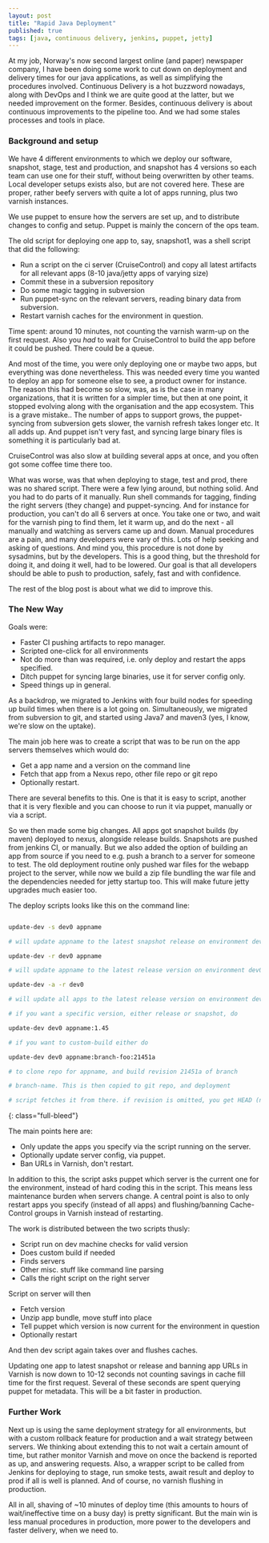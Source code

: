 ```yaml
---
layout: post
title: "Rapid Java Deployment"
published: true
tags: [java, continuous delivery, jenkins, puppet, jetty]
---
```


At my job, Norway's now second largest online (and paper) newspaper company, I have been doing some work to cut down on deployment and delivery times for our java applications, as well as simplifying the procedures involved. Continuous Delivery is a hot buzzword nowadays, along with DevOps and I think we are quite good at the latter, but we needed improvement on the former. Besides, continuous delivery is about continuous improvements to the pipeline too. And we had some stales processes and tools in place.

### Background and setup

We have 4 different environments to which we deploy our software, snapshot, stage, test and production, and snapshot has 4 versions so each team can use one for their stuff, without being overwritten by other teams. Local developer setups exists also, but are not covered here. These are proper, rather beefy servers with quite a lot of apps running, plus two varnish instances.

We use puppet to ensure how the servers are set up, and to distribute changes to config and setup. Puppet is mainly the concern of the ops team.

The old script for deploying one app to, say, snapshot1, was a shell script that did the following:

- Run a script on the ci server (CruiseControl) and copy all latest artifacts for all relevant apps (8-10 java/jetty apps of varying size)
- Commit these in a subversion repository
- Do some magic tagging in subversion
- Run puppet-sync on the relevant servers, reading binary data from subversion.
- Restart varnish caches for the environment in question.

Time spent: around 10 minutes, not counting the varnish warm-up on the first request. Also you _had_ to wait for CruiseControl to build the app before it could be pushed. There could be a queue.

And most of the time, you were only deploying one or maybe two apps, but everything was done nevertheless. This was needed every time you wanted to deploy an app for someone else to see, a product owner for instance. The reason this had become so slow, was, as is the case in many organizations, that it is written for a simpler time, but then at one point, it stopped evolving along with the organisation and the app ecosystem. This is a grave mistake.. The number of apps to support grows, the puppet-syncing from subversion gets slower, the varnish refresh takes longer etc. It all adds up. And puppet isn't very fast, and syncing large binary files is something it is particularly bad at.

CruiseControl was also slow at building several apps at once, and you often got some coffee time there too.

What was worse, was that when deploying to stage, test and prod, there was no shared script. There were a few lying around, but nothing solid. And you had to do parts of it manually. Run shell commands for tagging, finding the right servers (they change) and puppet-syncing. And for instance for production, you can't do all 6 servers at once. You take one or two, and wait for the varnish ping to find them, let it warm up, and do the next - all manually and watching as servers came up and down. Manual procedures are a pain, and many developers were vary of this. Lots of help seeking and asking of questions. And mind you, this procedure is not done by sysadmins, but by the developers. This is a good thing, but the threshold for doing it, and doing it well, had to be lowered. Our goal is that all developers should be able to push to production, safely, fast and with confidence.

The rest of the blog post is about what we did to improve this.

### The New Way

Goals were:

- Faster CI pushing artifacts to repo manager.
- Scripted one-click for all environments
- Not do more than was required, i.e. only deploy and restart the apps specified.
- Ditch puppet for syncing large binaries, use it for server config only.
- Speed things up in general.

As a backdrop, we migrated to Jenkins with four build nodes for speeding up build times when there is a lot going on. Simultaneously, we migrated from subversion to git, and started using Java7 and maven3 (yes, I know, we're slow on the uptake).

The main job here was to create a script that was to be run on the app servers themselves which would do:

- Get a app name and a version on the command line
- Fetch that app from a Nexus repo, other file repo or git repo
- Optionally restart.

There are several benefits to this. One is that it is easy to script, another that it is very flexible and you can choose to run it via puppet, manually or via a script.

So we then made some big changes. All apps got snapshot builds (by maven) deployed to nexus, alongside release builds. Snapshots are pushed from jenkins CI, or manually. But we also added the option of building an app from source if you need to e.g. push a branch to a server for someone to test. The old deployment routine only pushed war files for the webapp project to the server, while now we build a zip file bundling the war file and the dependencies needed for jetty startup too. This will make future jetty upgrades much easier too.

The deploy scripts looks like this on the command line:

```bash

update-dev -s dev0 appname

# will update appname to the latest snapshot release on environment dev0

update-dev -r dev0 appname

# will update appname to the latest release version on environment dev0

update-dev -a -r dev0

# will update all apps to the latest release version on environment dev0

# if you want a specific version, either release or snapshot, do

update-dev dev0 appname:1.45

# if you want to custom-build either do

update-dev dev0 appname:branch-foo:21451a

# to clone repo for appname, and build revision 21451a of branch

# branch-name. This is then copied to git repo, and deployment

# script fetches it from there. if revision is omitted, you get HEAD (no pun intended).

```
{: class="full-bleed"}

The main points here are:

- Only update the apps you specify via the script running on the server.
- Optionally update server config, via puppet.
- Ban URLs in Varnish, don't restart.

In addition to this, the script asks puppet which server is the current one for the environment, instead of hard coding this in the script. This means less maintenance burden when servers change. A central point is also to only restart apps you specify (instead of all apps) and flushing/banning Cache-Control groups in Varnish instead of restarting.

The work is distributed between the two scripts thusly:

- Script run on dev machine checks for valid version
- Does custom build if needed
- Finds servers
- Other misc. stuff like command line parsing
- Calls the right script on the right server

Script on server will then

- Fetch version
- Unzip app bundle, move stuff into place
- Tell puppet which version is now current for the environment in question
- Optionally restart

And then dev script again takes over and flushes caches.

Updating one app to latest snapshot or release and banning app URLs in Varnish is now down to 10-12 seconds not counting savings in cache fill time for the first request. Several of these seconds are spent querying puppet for metadata. This will be a bit faster in production.

### Further Work

Next up is using the same deployment strategy for all environments, but with a custom rollback feature for production and a wait strategy between servers. We thinking about extending this to not wait a certain amount of time, but rather monitor Varnish and move on once the backend is reported as up, and answering requests. Also, a wrapper script to be called from Jenkins for deploying to stage, run smoke tests, await result and deploy to prod if all is well is planned. And of course, no varnish flushing in production.

All in all, shaving of ~10 minutes of deploy time (this amounts to hours of wait/ineffective time on a busy day) is pretty significant. But the main win is less manual procedures in production, more power to the developers and faster delivery, when we need to.
